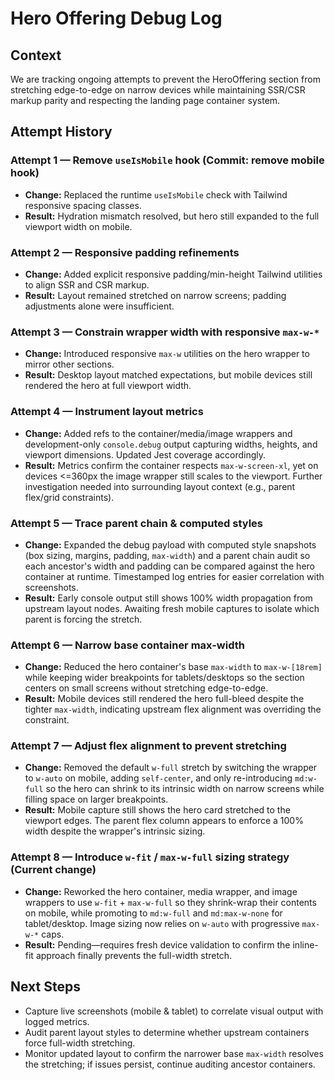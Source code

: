 # Hero Offering Debug Log

## Context
We are tracking ongoing attempts to prevent the HeroOffering section from stretching edge-to-edge on narrow devices while maintaining SSR/CSR markup parity and respecting the landing page container system.

## Attempt History

### Attempt 1 — Remove `useIsMobile` hook (Commit: remove mobile hook)
- **Change:** Replaced the runtime `useIsMobile` check with Tailwind responsive spacing classes.
- **Result:** Hydration mismatch resolved, but hero still expanded to the full viewport width on mobile.

### Attempt 2 — Responsive padding refinements
- **Change:** Added explicit responsive padding/min-height Tailwind utilities to align SSR and CSR markup.
- **Result:** Layout remained stretched on narrow screens; padding adjustments alone were insufficient.

### Attempt 3 — Constrain wrapper width with responsive `max-w-*`
- **Change:** Introduced responsive `max-w` utilities on the hero wrapper to mirror other sections.
- **Result:** Desktop layout matched expectations, but mobile devices still rendered the hero at full viewport width.

### Attempt 4 — Instrument layout metrics
- **Change:** Added refs to the container/media/image wrappers and development-only `console.debug` output capturing widths, heights, and viewport dimensions. Updated Jest coverage accordingly.
- **Result:** Metrics confirm the container respects `max-w-screen-xl`, yet on devices <=360px the image wrapper still scales to the viewport. Further investigation needed into surrounding layout context (e.g., parent flex/grid constraints).

### Attempt 5 — Trace parent chain & computed styles
- **Change:** Expanded the debug payload with computed style snapshots (box sizing, margins, padding, `max-width`) and a parent chain audit so each ancestor's width and padding can be compared against the hero container at runtime. Timestamped log entries for easier correlation with screenshots.
- **Result:** Early console output still shows 100% width propagation from upstream layout nodes. Awaiting fresh mobile captures to isolate which parent is forcing the stretch.

### Attempt 6 — Narrow base container max-width
- **Change:** Reduced the hero container's base `max-width` to `max-w-[18rem]` while keeping wider breakpoints for tablets/desktops so the section centers on small screens without stretching edge-to-edge.
- **Result:** Mobile devices still rendered the hero full-bleed despite the tighter `max-width`, indicating upstream flex alignment was overriding the constraint.

### Attempt 7 — Adjust flex alignment to prevent stretching
- **Change:** Removed the default `w-full` stretch by switching the wrapper to `w-auto` on mobile, adding `self-center`, and only re-introducing `md:w-full` so the hero can shrink to its intrinsic width on narrow screens while filling space on larger breakpoints.
- **Result:** Mobile capture still shows the hero card stretched to the viewport edges. The parent flex column appears to enforce a 100% width despite the wrapper's intrinsic sizing.

### Attempt 8 — Introduce `w-fit` / `max-w-full` sizing strategy (Current change)
- **Change:** Reworked the hero container, media wrapper, and image wrappers to use `w-fit` + `max-w-full` so they shrink-wrap their contents on mobile, while promoting to `md:w-full` and `md:max-w-none` for tablet/desktop. Image sizing now relies on `w-auto` with progressive `max-w-*` caps.
- **Result:** Pending—requires fresh device validation to confirm the inline-fit approach finally prevents the full-width stretch.

## Next Steps
- Capture live screenshots (mobile & tablet) to correlate visual output with logged metrics.
- Audit parent layout styles to determine whether upstream containers force full-width stretching.
- Monitor updated layout to confirm the narrower base `max-width` resolves the stretching; if issues persist, continue auditing ancestor containers.

